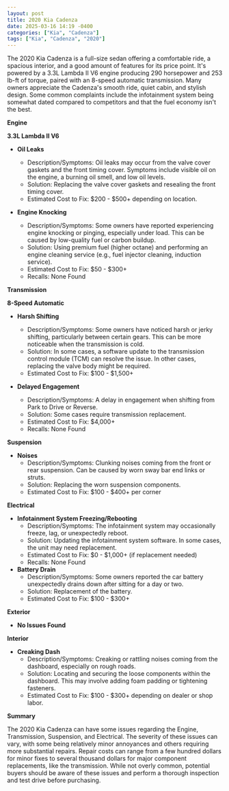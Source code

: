```yaml
---
layout: post
title: 2020 Kia Cadenza
date: 2025-03-16 14:19 -0400
categories: ["Kia", "Cadenza"]
tags: ["Kia", "Cadenza", "2020"]
---
```

The 2020 Kia Cadenza is a full-size sedan offering a comfortable ride, a spacious interior, and a good amount of features for its price point. It's powered by a 3.3L Lambda II V6 engine producing 290 horsepower and 253 lb-ft of torque, paired with an 8-speed automatic transmission. Many owners appreciate the Cadenza's smooth ride, quiet cabin, and stylish design. Some common complaints include the infotainment system being somewhat dated compared to competitors and that the fuel economy isn't the best.

**Engine**

**3.3L Lambda II V6**

*   **Oil Leaks**
    *   Description/Symptoms: Oil leaks may occur from the valve cover gaskets and the front timing cover. Symptoms include visible oil on the engine, a burning oil smell, and low oil levels.
    *   Solution: Replacing the valve cover gaskets and resealing the front timing cover.
    *   Estimated Cost to Fix: $200 - $500+ depending on location.

*   **Engine Knocking**
    *   Description/Symptoms: Some owners have reported experiencing engine knocking or pinging, especially under load. This can be caused by low-quality fuel or carbon buildup.
    *   Solution: Using premium fuel (higher octane) and performing an engine cleaning service (e.g., fuel injector cleaning, induction service).
    *   Estimated Cost to Fix: $50 - $300+
    *   Recalls: None Found

**Transmission**

**8-Speed Automatic**

*   **Harsh Shifting**
    *   Description/Symptoms: Some owners have noticed harsh or jerky shifting, particularly between certain gears. This can be more noticeable when the transmission is cold.
    *   Solution: In some cases, a software update to the transmission control module (TCM) can resolve the issue. In other cases, replacing the valve body might be required.
    *   Estimated Cost to Fix: $100 - $1,500+

*   **Delayed Engagement**
    *   Description/Symptoms: A delay in engagement when shifting from Park to Drive or Reverse.
    *   Solution: Some cases require transmission replacement.
    *   Estimated Cost to Fix: $4,000+
    *   Recalls: None Found

**Suspension**

*   **Noises**
    *   Description/Symptoms: Clunking noises coming from the front or rear suspension. Can be caused by worn sway bar end links or struts.
    *   Solution: Replacing the worn suspension components.
    *   Estimated Cost to Fix: $100 - $400+ per corner

**Electrical**

*   **Infotainment System Freezing/Rebooting**
    *   Description/Symptoms: The infotainment system may occasionally freeze, lag, or unexpectedly reboot.
    *   Solution: Updating the infotainment system software. In some cases, the unit may need replacement.
    *   Estimated Cost to Fix: $0 - $1,000+ (if replacement needed)
    *   Recalls: None Found
*   **Battery Drain**
    *   Description/Symptoms: Some owners reported the car battery unexpectedly drains down after sitting for a day or two.
    *   Solution: Replacement of the battery.
    *   Estimated Cost to Fix: $100 - $300+

**Exterior**

*   **No Issues Found**

**Interior**

*   **Creaking Dash**
    *   Description/Symptoms: Creaking or rattling noises coming from the dashboard, especially on rough roads.
    *   Solution: Locating and securing the loose components within the dashboard. This may involve adding foam padding or tightening fasteners.
    *   Estimated Cost to Fix: $100 - $300+ depending on dealer or shop labor.

**Summary**

The 2020 Kia Cadenza can have some issues regarding the Engine, Transmission, Suspension, and Electrical. The severity of these issues can vary, with some being relatively minor annoyances and others requiring more substantial repairs. Repair costs can range from a few hundred dollars for minor fixes to several thousand dollars for major component replacements, like the transmission. While not overly common, potential buyers should be aware of these issues and perform a thorough inspection and test drive before purchasing.

